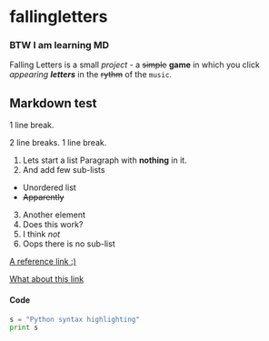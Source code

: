 # fallingletters

### BTW I am learning MD

Falling Letters is a small *project* - a ~~simple~~ **game** in which you click _appearing **letters**_ in the ~~rythm~~ of the `music`.

## Markdown test
1 line break.


2 line breaks.
1 line break.

1. Lets start a list
  Paragraph with __nothing__ in it.
2. And add few sub-lists
  * Unordered list
  * ~~Apparently~~
3. Another element
  2. Does this work?
  3. I think _not_
5. Oops there is no sub-list

[A reference link :)][1]

[What about this link](www.google.com)

[1]: https://www.google.com

#### Code

```python
s = "Python syntax highlighting"
print s
```
